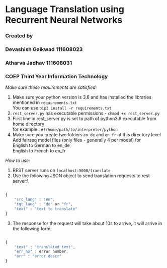# Language Translation using Recurrent Neural Networks

### Created by
### Devashish Gaikwad 111608023
### Atharva Jadhav 111608031
### COEP Third Year Information Technology

*Make sure these requirements are satisfied:*
1. Make sure your python version is 3.6 and has installed the libraries mentioned in `requirements.txt`\
 You can use `pip3 install -r requirements.txt`
2. `rest_server.py` has executable permissions - `chmod +x rest_server.py`
3. First line in rest_server.py is set to path of python3.6 executable from home directory\
 for example : `#!/home/path/to/interpreter/python`
4. Make sure you create two folders `en_de` and `en_fr` at this directory level\
 Add fairseq model files (only files - generally 4 per model) for \
 English to German to en_de\
 English to French to en_fr

*How to use:*
1. REST server runs on `localhost:5000/translate`
2. Use the following JSON object to send translation requests to rest server:\
```javascript

{
    "src_lang" : "en",
    "tgt_lang" : "de" or "fr",
    "text" : "text to translate"
}

```
3. The response for the request will take about 10s to arrive, it will arrive in the following form:
```javascript

{
    "text" : "translated text",
    "err_no" : error number,
    "err" : "error descr"
}

```

